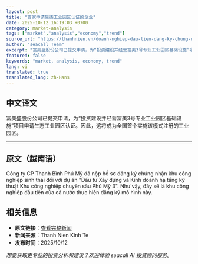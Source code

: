 ```yaml
---
layout: post
title: "首家申请生态工业园区认证的企业"
date: 2025-10-12 16:19:03 +0700
category: market-analysis
tags: ["market","analysis","economy","trend"]
source_url: "https://thanhnien.vn/doanh-nghiep-dau-tien-dang-ky-chung-nhan-khu-cong-nghiep-sinh-thai-185251010171640863.htm"
author: "seacall Team"
excerpt: "富美盛股份公司已提交申请，为“投资建设并经营富美3号专业工业园区基础设施”项目申请生态工业园区认证。因此，这将成为全国首个实施该模式注册的工业园区。..."
featured: false
keywords: "market, analysis, economy, trend"
lang: vi
translated: true
translated_lang: zh-Hans
---
```


## 中文译文

富美盛股份公司已提交申请，为“投资建设并经营富美3号专业工业园区基础设施”项目申请生态工业园区认证。因此，这将成为全国首个实施该模式注册的工业园区。

---

## 原文（越南语）

C&ocirc;ng ty CP Thanh B&igrave;nh Ph&uacute; Mỹ đ&atilde; nộp hồ sơ đăng k&yacute; chứng nhận khu c&ocirc;ng nghiệp sinh th&aacute;i đối với dự &aacute;n "Đầu tư X&acirc;y dựng v&agrave; Kinh doanh hạ tầng kỹ thuật Khu c&ocirc;ng nghiệp chuy&ecirc;n s&acirc;u Ph&uacute; Mỹ 3". Như vậy, đ&acirc;y sẽ l&agrave; khu c&ocirc;ng nghiệp đầu ti&ecirc;n của cả nước thực hiện đăng k&yacute; m&ocirc; h&igrave;nh n&agrave;y.

## 相关信息

- **原文链接**：[查看完整新闻](https://thanhnien.vn/doanh-nghiep-dau-tien-dang-ky-chung-nhan-khu-cong-nghiep-sinh-thai-185251010171640863.htm)
- **新闻来源**：Thanh Nien Kinh Te
- **发布时间**：2025/10/12

*想要获取更专业的投资分析和建议？欢迎体验 seacall AI 投资顾问服务。*